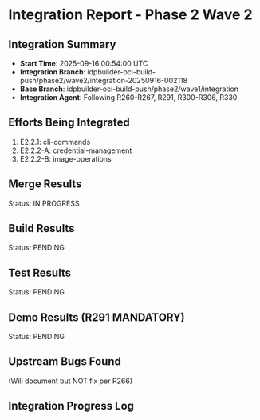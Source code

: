 # Integration Report - Phase 2 Wave 2

## Integration Summary
- **Start Time**: 2025-09-16 00:54:00 UTC
- **Integration Branch**: idpbuilder-oci-build-push/phase2/wave2/integration-20250916-002118
- **Base Branch**: idpbuilder-oci-build-push/phase2/wave1/integration
- **Integration Agent**: Following R260-R267, R291, R300-R306, R330

## Efforts Being Integrated
1. E2.2.1: cli-commands
2. E2.2.2-A: credential-management
3. E2.2.2-B: image-operations

## Merge Results
Status: IN PROGRESS

## Build Results
Status: PENDING

## Test Results
Status: PENDING

## Demo Results (R291 MANDATORY)
Status: PENDING

## Upstream Bugs Found
(Will document but NOT fix per R266)

## Integration Progress Log
